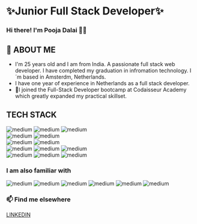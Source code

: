 # ✨Junior Full Stack Developer✨

### Hi there! I'm Pooja Dalai :wave:😄

## 💬 ABOUT ME

- I'm 25 years old and I am from India. A passionate full stack web developer. I have completed my graduation
  in infromation technology. I´m based in Amsterdm, Netherlands.
- I have one year of experience in Netherlands as a full stack developer.
- 🌱I joined the Full-Stack Developer bootcamp at Codaisseur Academy which greatly expanded my practical skillset.

## TECH STACK

<img alt="medium" src="https://img.shields.io/badge/JavaScript-323330?style=for-the-badge&logo=javascript&logoColor=F7DF1E" /> <img alt="medium" src="https://img.shields.io/badge/HTML5-E34F26?style=for-the-badge&logo=html5&logoColor=white" /> <img alt="medium" src="https://img.shields.io/badge/CSS3-1572B6?style=for-the-badge&logo=css3&logoColor=white" /><br><img alt="medium" src="https://img.shields.io/badge/Bootstrap-563D7C?style=for-the-badge&logo=bootstrap&logoColor=white" /> <img alt="medium" src="https://img.shields.io/badge/Material%20UI-007FFF?style=for-the-badge&logo=mui&logoColor=white" /><br><img alt="medium" src="https://img.shields.io/badge/React-20232A?style=for-the-badge&logo=react&logoColor=61DAFB" /> <img alt="medium" src="https://img.shields.io/badge/Redux-593D88?style=for-the-badge&logo=redux&logoColor=white" /><br><img alt="medium" src="https://img.shields.io/badge/Express.js-000000?style=for-the-badge&logo=express&logoColor=white" /> <img alt="medium" src="https://img.shields.io/badge/Node.js-339933?style=for-the-badge&logo=nodedotjs&logoColor=white" /> <img alt="medium" src="https://img.shields.io/badge/npm-CB3837?style=for-the-badge&logo=npm&logoColor=white" /><br>
<img alt="medium" src="https://img.shields.io/badge/MySQL-005C84?style=for-the-badge&logo=mysql&logoColor=white" /> <img alt="medium" src="https://img.shields.io/badge/Sequelize-52B0E7?style=for-the-badge&logo=Sequelize&logoColor=white" /> <img alt="medium" src="https://img.shields.io/badge/PostgreSQL-316192?style=for-the-badge&logo=postgresql&logoColor=white" />

### I am also familiar with

<img alt="medium" src="https://img.shields.io/badge/Laravel-FF2D20?style=for-the-badge&logo=laravel&logoColor=white" /> <img alt="medium" src="https://img.shields.io/badge/Android-3DDC84?style=for-the-badge&logo=android&logoColor=white" /> <img alt="medium" src="https://img.shields.io/badge/PHP-777BB4?style=for-the-badge&logo=php&logoColor=white" />
<img alt="medium" src="https://img.shields.io/badge/Spotify-1ED760?&style=for-the-badge&logo=spotify&logoColor=white" /> <img alt="medium" src="https://img.shields.io/badge/Java-ED8B00?style=for-the-badge&logo=java&logoColor=white" /> <img alt="medium" src="https://img.shields.io/badge/SQLite-07405E?style=for-the-badge&logo=sqlite&logoColor=white" />

### 📫 Find me elsewhere

<a href="https://www.linkedin.com/in/pooja-dalai-b00948121/"> LINKEDIN </a>

<!--
Things I code with
Javascript React Webpack github redux ReactiveX GraphQL Sass Styled Components git NodeJS  npm html5 Prettier



**poojadalai/poojadalai** is a ✨ _special_ ✨ repository because its `README.md` (this file) appears on your GitHub profile.

Here are some ideas to get you started:

- 🔭 I’m currently working on ...
- 🌱 I’m currently learning ...
- 👯 I’m looking to collaborate on ...
- 🤔 I’m looking for help with ...
- 💬 Ask me about ...
- 📫 How to reach me: ...
- 😄 Pronouns: ...
- ⚡ Fun fact: ...
-->
